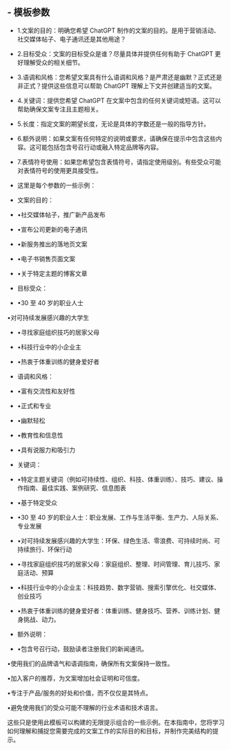 ## -   模板参数

-   1.文案的目的：明确您希望 ChatGPT 制作的文案的目的。是用于营销活动、社交媒体帖子、电子通讯还是其他用途？

-   2.目标受众：文案的目标受众是谁？尽量具体并提供任何有助于 ChatGPT 更好理解受众的相关细节。

-   3.语调和风格：您希望文案具有什么语调和风格？是严肃还是幽默？正式还是非正式？提供这些信息可以帮助 ChatGPT 理解上下文并创建适当的文案。

-   4.关键词：提供您希望 ChatGPT 在文案中包含的任何关键词或短语。这可以帮助确保文案专注且主题相关。

-   5.长度：指定文案的期望长度，无论是具体的字数还是一般的指导方针。

-   6.额外说明：如果文案有任何特定的说明或要求，请确保在提示中包含这些内容。这可能包括包含号召行动或融入特定品牌等内容。

-   7.表情符号使用：如果您希望包含表情符号，请指定使用级别。有些受众可能对表情符号的使用更具接受性。

-   这里是每个参数的一些示例：

-   文案的目的：

-   •社交媒体帖子，推广新产品发布

-   •宣布公司更新的电子通讯

-   •新服务推出的落地页文案

-   •电子书销售页面文案

-   •关于特定主题的博客文章

-   目标受众：

-   •30 至 40 岁的职业人士

•对可持续发展感兴趣的大学生

-   •寻找家庭组织技巧的居家父母

-   •科技行业中的小企业主

-   •热衷于体重训练的健身爱好者

-   语调和风格：

-   •富有交流性和友好性

-   •正式和专业

-   •幽默轻松

-   •教育性和信息性

-   •具有说服力和吸引力

-   关键词：

-   •特定主题关键词（例如可持续性、组织、科技、体重训练）、技巧、建议、操作指南、最佳实践、案例研究、信息图表

-   •基于特定受众

-   •30 至 40 岁的职业人士：职业发展、工作与生活平衡、生产力、人际关系、专业发展

-   •对可持续发展感兴趣的大学生：环保、绿色生活、零浪费、可持续时尚、可持续旅行、环保行动

-   •寻找家庭组织技巧的居家父母：家庭组织、整理、时间管理、育儿技巧、家庭活动、预算

-   •科技行业中的小企业主：科技趋势、数字营销、搜索引擎优化、社交媒体、创业技巧

-   •热衷于体重训练的健身爱好者：体重训练、健身技巧、营养、训练计划、健身挑战、动力。

-   额外说明：

-   •包含号召行动，鼓励读者注册我们的新闻通讯。

•使用我们的品牌语气和语调指南，确保所有文案保持一致性。

•加入客户的推荐，为文案增加社会证明和可信度。

•专注于产品/服务的好处和价值，而不仅仅是其特点。

•避免使用我们的受众可能不理解的行业术语和技术语言。

这些只是使用此模板可以构建的无限提示组合的一些示例。在本指南中，您将学习如何理解和捕捉您需要完成的文案工作的实际目的和目标，并制作完美结构的提示。

